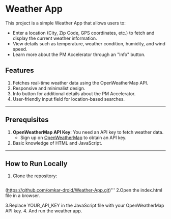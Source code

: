 # Weather App

This project is a simple Weather App that allows users to:

- Enter a location (City, Zip Code, GPS coordinates, etc.) to fetch and display the current weather information.
- View details such as temperature, weather condition, humidity, and wind speed.
- Learn more about the PM Accelerator through an "Info" button.

## Features

1. Fetches real-time weather data using the OpenWeatherMap API.
2. Responsive and minimalist design.
3. Info button for additional details about the PM Accelerator.
4. User-friendly input field for location-based searches.

---

## Prerequisites

1. **OpenWeatherMap API Key**: You need an API key to fetch weather data.
   - Sign up on [OpenWeatherMap](https://openweathermap.org/) to obtain an API key.
2. Basic knowledge of HTML and JavaScript.

---

## How to Run Locally

1. Clone the repository:
   ```bash
  (https://github.com/omkar-droid/Weather-App.git)'''
2.Open the index.html file in a browser.

3.Replace YOUR_API_KEY in the JavaScript file with your OpenWeatherMap API key. 
4. And run the weather app.
